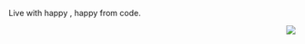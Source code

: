 Live with happy , happy from code.


<img style="display: inline;float:right" src="https://github-readme-stats.vercel.app/api?username=Drew233&show_icons=true" />
